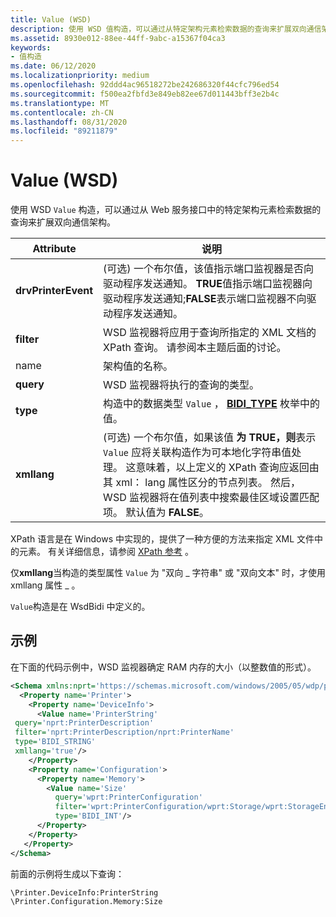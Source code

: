 ```yaml
---
title: Value (WSD)
description: 使用 WSD 值构造，可以通过从特定架构元素检索数据的查询来扩展双向通信架构。
ms.assetid: 8930e012-88ee-44ff-9abc-a15367f04ca3
keywords:
- 值构造
ms.date: 06/12/2020
ms.localizationpriority: medium
ms.openlocfilehash: 92ddd4ac96518272be242686320f44cfc796ed54
ms.sourcegitcommit: f500ea2fbfd3e849eb82ee67d011443bff3e2b4c
ms.translationtype: MT
ms.contentlocale: zh-CN
ms.lasthandoff: 08/31/2020
ms.locfileid: "89211879"
---
```

# <a name="value-wsd"></a>Value (WSD)

使用 WSD `Value` 构造，可以通过从 Web 服务接口中的特定架构元素检索数据的查询来扩展双向通信架构。

| Attribute | 说明 |
|--|--|
| **drvPrinterEvent** |  (可选) 一个布尔值，该值指示端口监视器是否向驱动程序发送通知。 **TRUE**值指示端口监视器向驱动程序发送通知;**FALSE**表示端口监视器不向驱动程序发送通知。 |
| **filter** | WSD 监视器将应用于查询所指定的 XML 文档的 XPath 查询。 请参阅本主题后面的讨论。 |
| name  | 架构值的名称。 |
| **query** | WSD 监视器将执行的查询的类型。 |
| **type** | 构造中的数据类型 `Value` ， [**BIDI_TYPE**](/windows-hardware/drivers/ddi/winspool/ne-winspool-bidi_type) 枚举中的值。 |
| **xmllang** |  (可选) 一个布尔值，如果该值 **为 TRUE，则**表示 `Value` 应将关联构造作为可本地化字符串值处理。 这意味着，以上定义的 XPath 查询应返回由其 xml： lang 属性区分的节点列表。 然后，WSD 监视器将在值列表中搜索最佳区域设置匹配项。 默认值为 **FALSE**。 |

XPath 语言是在 Windows 中实现的，提供了一种方便的方法来指定 XML 文件中的元素。 有关详细信息，请参阅 [XPath 参考](/previous-versions/dotnet/netframework-4.0/ms256115(v=vs.100)) 。

仅**xmllang**当构造的类型属性 `Value` 为 "双向 \_ 字符串" 或 "双向文本" 时，才使用 xmllang 属性 \_ 。

`Value`构造是在 WsdBidi 中定义的。

## <a name="example"></a>示例

在下面的代码示例中，WSD 监视器确定 RAM 内存的大小（以整数值的形式）。

```xml
<Schema xmlns:nprt='https://schemas.microsoft.com/windows/2005/05/wdp/print'>
  <Property name='Printer'>
    <Property name='DeviceInfo'>
      <Value name='PrinterString'
 query='nprt:PrinterDescription'
 filter='nprt:PrinterDescription/nprt:PrinterName'
 type='BIDI_STRING'
 xmllang='true'/>
    </Property>
    <Property name='Configuration'>
      <Property name='Memory'>
        <Value name='Size'
          query='wprt:PrinterConfiguration'
          filter='wprt:PrinterConfiguration/wprt:Storage/wprt:StorageEntry[wprt:Type="RAM"]/wprt:Size'
          type='BIDI_INT'/>
      </Property>
    </Property>
   </Property>
</Schema>
```

前面的示例将生成以下查询：

```console
\Printer.DeviceInfo:PrinterString
\Printer.Configuration.Memory:Size
```